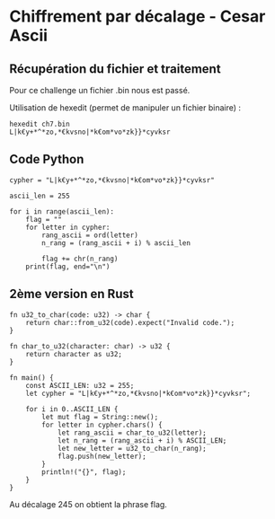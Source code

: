 # Chiffrement par décalage - Cesar Ascii

## Récupération du fichier et traitement

Pour ce challenge un fichier .bin nous est passé.<br>

Utilisation de hexedit (permet de manipuler un fichier binaire) : 

```
hexedit ch7.bin
L|k€y+*^*zo‚*€kvsno|*k€om*vo*zk}}*cyvksr
```

## Code Python

```
cypher = "L|k€y+*^*zo‚*€kvsno|*k€om*vo*zk}}*cyvksr"

ascii_len = 255

for i in range(ascii_len):
    flag = ""
    for letter in cypher:
        rang_ascii = ord(letter)
        n_rang = (rang_ascii + i) % ascii_len
        
        flag += chr(n_rang)
    print(flag, end="\n")
```

## 2ème version en Rust

```
fn u32_to_char(code: u32) -> char {
    return char::from_u32(code).expect("Invalid code.");
}

fn char_to_u32(character: char) -> u32 {
    return character as u32;
}

fn main() {
    const ASCII_LEN: u32 = 255;
    let cypher = "L|k€y+*^*zo‚*€kvsno|*k€om*vo*zk}}*cyvksr";

    for i in 0..ASCII_LEN {
        let mut flag = String::new();
        for letter in cypher.chars() {
            let rang_ascii = char_to_u32(letter);
            let n_rang = (rang_ascii + i) % ASCII_LEN;
            let new_letter = u32_to_char(n_rang);
            flag.push(new_letter);
        }
        println!("{}", flag);
    }
}
```

Au décalage 245 on obtient la phrase flag.
